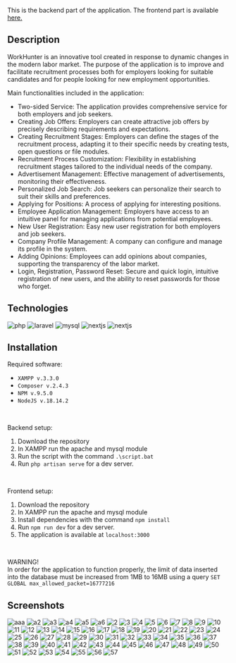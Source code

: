 This is the backend part of the application. The frontend part is available <a href="https://github.com/dbirak/recruitment_system_frontend">here.</a>

## Description

WorkHunter is an innovative tool created in response to dynamic changes in the modern labor market. The purpose of the application is to improve and facilitate recruitment processes both for employers looking for suitable candidates and for people looking for new employment opportunities.

Main functionalities included in the application:
- Two-sided Service: The application provides comprehensive service for both employers and job seekers.
- Creating Job Offers: Employers can create attractive job offers by precisely describing requirements and expectations.
- Creating Recruitment Stages: Employers can define the stages of the recruitment process, adapting it to their specific needs by creating tests, open questions or file modules.
- Recruitment Process Customization: Flexibility in establishing recruitment stages tailored to the individual needs of the company.
- Advertisement Management: Effective management of advertisements, monitoring their effectiveness.
- Personalized Job Search: Job seekers can personalize their search to suit their skills and preferences.
- Applying for Positions: A process of applying for interesting positions.
- Employee Application Management: Employers have access to an intuitive panel for managing applications from potential employees.
- New User Registration: Easy new user registration for both employers and job seekers.
- Company Profile Management: A company can configure and manage its profile in the system.
- Adding Opinions: Employees can add opinions about companies, supporting the transparency of the labor market.
- Login, Registration, Password Reset: Secure and quick login, intuitive registration of new users, and the ability to reset passwords for those who forget.

## Technologies

<p>
  <img src="https://img.shields.io/badge/php-%23777BB4.svg?style=for-the-badge&logo=php&logoColor=white" alt="php">
  <img src="https://img.shields.io/badge/laravel-%23FF2D20.svg?style=for-the-badge&logo=laravel&logoColor=white" alt="laravel">
  <img src="https://img.shields.io/badge/mysql-%23016086.svg?style=for-the-badge&logo=mysql&logoColor=white" alt="mysql">
  <img src="https://img.shields.io/badge/Next-black?style=for-the-badge&logo=next.js&logoColor=white" alt="nextjs">
  <img src="https://img.shields.io/badge/javascript-%23323330.svg?style=for-the-badge&logo=javascript&logoColor=%23F7DF1E" alt="nextjs">
</p>

## Installation

Required software:
- `XAMPP v.3.3.0`
- `Composer v.2.4.3`
- `NPM v.9.5.0`
- `NodeJS v.18.14.2`

<br>

Backend setup:
1. Download the repository
2. In XAMPP run the apache and mysql module
3. Run the script with the command `.\script.bat`
4. Run `php artisan serve` for a dev server.

<br>

Frontend setup:
1. Download the repository
2. In XAMPP run the apache and mysql module
3. Install dependencies with the command `npm install`
4. Run `npm run dev` for a dev server.
5. The application is available at `localhost:3000`

<br>

WARNING!<br>
In order for the application to function properly, the limit of data inserted into the database must be increased from 1MB to 16MB using a query `SET GLOBAL max_allowed_packet=16777216`

## Screenshots

![aaa](https://github.com/dbirak/recruitment_system_backend/assets/41111309/e1d6bc2d-cfaf-4011-81c4-779dd1795c9c)
![a2](https://github.com/dbirak/recruitment_system_backend/assets/41111309/733280e3-1ce0-41d5-b949-ebfdae070562)
![a3](https://github.com/dbirak/recruitment_system_backend/assets/41111309/adda2e17-06af-450b-b80c-71745583a5ed)
![a4](https://github.com/dbirak/recruitment_system_backend/assets/41111309/31634798-3b3a-4c2f-aabc-413e045eff5b)
![a5](https://github.com/dbirak/recruitment_system_backend/assets/41111309/348e2d6b-ebdf-4a4a-bd9f-ab564039df2c)
![a6](https://github.com/dbirak/recruitment_system_backend/assets/41111309/82dfcf6d-0d19-48d7-adf5-0bdee8e86b5c)
![2](https://github.com/dbirak/recruitment_system_backend/assets/41111309/68546c3b-2582-48c3-88d4-ca48a95506ff)
![3](https://github.com/dbirak/recruitment_system_backend/assets/41111309/a2339ee6-f38b-4e5a-b749-2b418ad970f4)
![4](https://github.com/dbirak/recruitment_system_backend/assets/41111309/a8c99803-4bfe-4123-99e8-d9f90a0b2853)
![5](https://github.com/dbirak/recruitment_system_backend/assets/41111309/becbc2e5-2575-4d48-b6f6-b631c1b06ddf)
![6](https://github.com/dbirak/recruitment_system_backend/assets/41111309/4d85ac4f-be6c-43c2-84d0-ab487f7d1658)
![7](https://github.com/dbirak/recruitment_system_backend/assets/41111309/8948c440-7b51-4f84-b6c5-59c18bbb4f2d)
![8](https://github.com/dbirak/recruitment_system_backend/assets/41111309/b5215c2a-1d7a-40a7-a7f6-0147b6c40273)
![9](https://github.com/dbirak/recruitment_system_backend/assets/41111309/040f4fb8-08de-4e77-91c4-98cf15f75f58)
![10](https://github.com/dbirak/recruitment_system_backend/assets/41111309/dadf6b24-fa18-465c-93d2-8f43f570efeb)
![11](https://github.com/dbirak/recruitment_system_backend/assets/41111309/846256ce-73b9-4cf1-ac8f-2c2e3448c334)
![12](https://github.com/dbirak/recruitment_system_backend/assets/41111309/e6059809-a8ce-4fe9-bd41-3b37b4929734)
![13](https://github.com/dbirak/recruitment_system_backend/assets/41111309/d02e11c5-5745-484f-8c50-ebb19c5472ea)
![14](https://github.com/dbirak/recruitment_system_backend/assets/41111309/a901fa3c-d0c3-4063-88c6-3695ae6392a6)
![15](https://github.com/dbirak/recruitment_system_backend/assets/41111309/5757f95b-2299-44f8-abd3-9da69e72751c)
![16](https://github.com/dbirak/recruitment_system_backend/assets/41111309/9b71e314-5ea4-4af8-9522-a0c505e9d8c8)
![17](https://github.com/dbirak/recruitment_system_backend/assets/41111309/2282108a-beff-4997-b273-bdf230b76e72)
![18](https://github.com/dbirak/recruitment_system_backend/assets/41111309/26554c1a-bb54-4c48-b5e2-e4b9d05b6f9c)
![19](https://github.com/dbirak/recruitment_system_backend/assets/41111309/cdddcb8d-bc1d-4e9a-9be6-fa41af54c6c0)
![20](https://github.com/dbirak/recruitment_system_backend/assets/41111309/95c9e226-4e5f-4515-9d10-fb4d7ccbc95e)
![21](https://github.com/dbirak/recruitment_system_backend/assets/41111309/14df5290-7bd5-47d4-ac5b-acd3d1199b26)
![22](https://github.com/dbirak/recruitment_system_backend/assets/41111309/e783a77e-2a09-48fb-9dd5-c56a05c568df)
![23](https://github.com/dbirak/recruitment_system_backend/assets/41111309/5f85c0d1-c4f4-4334-ab93-a3d44ddf2c5c)
![24](https://github.com/dbirak/recruitment_system_backend/assets/41111309/09b6ace1-180e-48d0-a471-83425956e5df)
![25](https://github.com/dbirak/recruitment_system_backend/assets/41111309/6d40cecd-d910-47ab-a9c6-31db6e12d4cf)
![26](https://github.com/dbirak/recruitment_system_backend/assets/41111309/a22ced6e-338e-43ff-9ebd-f330c1bc9216)
![27](https://github.com/dbirak/recruitment_system_backend/assets/41111309/4fc73ed3-b409-4d87-976b-3b7407afa13b)
![28](https://github.com/dbirak/recruitment_system_backend/assets/41111309/8768d760-6faf-491f-9659-6a31203772d0)
![29](https://github.com/dbirak/recruitment_system_backend/assets/41111309/b7fed4e2-546b-452f-9463-db50078124b3)
![30](https://github.com/dbirak/recruitment_system_backend/assets/41111309/6d5c1e51-561a-49e0-9726-e1ff2f035dd5)
![31](https://github.com/dbirak/recruitment_system_backend/assets/41111309/57512d13-e921-45c9-adec-a3da5b97525b)
![32](https://github.com/dbirak/recruitment_system_backend/assets/41111309/7471f0b5-50b5-45d1-844b-8a4c72703e79)
![33](https://github.com/dbirak/recruitment_system_backend/assets/41111309/305a06a1-ca52-4ffb-a71d-4841ec650c39)
![34](https://github.com/dbirak/recruitment_system_backend/assets/41111309/11d88ec2-14ae-4652-ab69-58bc032aeb98)
![35](https://github.com/dbirak/recruitment_system_backend/assets/41111309/6bd4efc9-ed8f-4b8d-8a95-0ff795af7e92)
![36](https://github.com/dbirak/recruitment_system_backend/assets/41111309/aae9fb8d-1b0d-4cf6-9043-5774c388d08d)
![37](https://github.com/dbirak/recruitment_system_backend/assets/41111309/6c4d5300-835d-4b28-af2e-3dc29ad32285)
![38](https://github.com/dbirak/recruitment_system_backend/assets/41111309/33603ed6-ace6-4c9c-a9cd-1ff6f84e892d)
![39](https://github.com/dbirak/recruitment_system_backend/assets/41111309/778c99df-f1f3-453b-b3d3-d7ae4370caaa)
![40](https://github.com/dbirak/recruitment_system_backend/assets/41111309/aafdd0fd-7478-46ff-852b-7277bc4d512f)
![41](https://github.com/dbirak/recruitment_system_backend/assets/41111309/caf924a9-da6a-40a8-8334-7c59bdf5eb18)
![42](https://github.com/dbirak/recruitment_system_backend/assets/41111309/fd922fd9-f3a3-4932-bd57-a7a853efdadf)
![43](https://github.com/dbirak/recruitment_system_backend/assets/41111309/598aa514-ab2a-4484-8a57-2fbccbd3f98c)
![44](https://github.com/dbirak/recruitment_system_backend/assets/41111309/1ddf08c2-f15d-45bf-a8ae-6d0e30e8a5a9)
![45](https://github.com/dbirak/recruitment_system_backend/assets/41111309/c915994c-b2ad-4c4a-9013-e36bf2b04749)
![46](https://github.com/dbirak/recruitment_system_backend/assets/41111309/f2256f5e-9b43-4cb5-baf6-737cb6ae53c0)
![47](https://github.com/dbirak/recruitment_system_backend/assets/41111309/c92ff5d8-156f-4918-a5b1-1a847b250b01)
![48](https://github.com/dbirak/recruitment_system_backend/assets/41111309/cb2fe25c-5714-4b38-b476-cc54d569cbc2)
![49](https://github.com/dbirak/recruitment_system_backend/assets/41111309/33e26008-3fd3-485e-9e0b-16fac0934ed7)
![50](https://github.com/dbirak/recruitment_system_backend/assets/41111309/06a6a1ac-1315-4c14-90c2-853ede6a5332)
![51](https://github.com/dbirak/recruitment_system_backend/assets/41111309/c9e9a1ab-b783-4187-b50c-dd301a17297d)
![52](https://github.com/dbirak/recruitment_system_backend/assets/41111309/4e6958af-273d-4ef2-9438-056c227e301c)
![53](https://github.com/dbirak/recruitment_system_backend/assets/41111309/4477d31a-dfa7-4bcb-9207-ab4dd460f63f)
![54](https://github.com/dbirak/recruitment_system_backend/assets/41111309/551e0520-58cb-43b2-8cdc-d0fc88ec1e8b)
![55](https://github.com/dbirak/recruitment_system_backend/assets/41111309/4d6c744b-bca5-4362-ab91-c7fbd86bacf5)
![56](https://github.com/dbirak/recruitment_system_backend/assets/41111309/a76566d9-a95d-4f58-b177-46a8f1a7f1b9)
![57](https://github.com/dbirak/recruitment_system_backend/assets/41111309/00515339-0e4f-4b82-a274-66dd07cfc033)
































